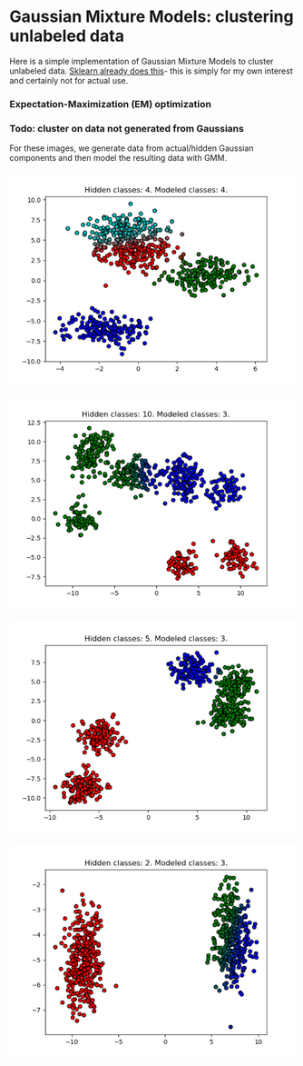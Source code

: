 # Gaussian Mixture Models: clustering unlabeled data

Here is a simple implementation of Gaussian Mixture Models to cluster unlabeled data. [Sklearn already does this](http://scikit-learn.org/stable/modules/mixture.html)- this is simply for my own interest and certainly not for actual use.

### Expectation-Maximization (EM) optimization

### Todo: cluster on data not generated from Gaussians

For these images, we generate data from actual/hidden Gaussian components and then model the resulting data with GMM.

![4 hidden, 4 modeled](imgs/sample1.png)

![10 hidden, 3 modeled](imgs/sample2.png)

![5 hidden, 3 modeled](imgs/sample3.png)

![2 hidden, 3 modeled](imgs/sample4.png)

